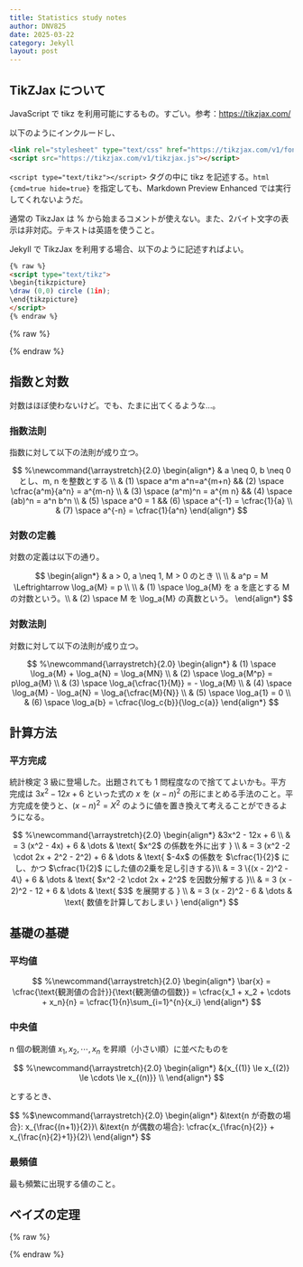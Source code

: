 ```yaml
---
title: Statistics study notes
author: DNV825
date: 2025-03-22
category: Jekyll
layout: post
---
```


<!-- ローカル確認時は有効化、プッシュ時には無効化すること。
<link rel="stylesheet" type="text/css" href="https://tikzjax.com/v1/fonts.css">
<script src="https://tikzjax.com/v1/tikzjax.js"></script> -->

## TikZJax について

JavaScript で tikz を利用可能にするもの。すごい。参考：<https://tikzjax.com/>

以下のようにインクルードし、

```html
<link rel="stylesheet" type="text/css" href="https://tikzjax.com/v1/fonts.css">
<script src="https://tikzjax.com/v1/tikzjax.js"></script>
```

`<script type="text/tikz"></script>` タグの中に tikz を記述する。`html {cmd=true hide=true}` を指定しても、Markdown Preview Enhanced では実行してくれないようだ。

通常の TikzJax は % から始まるコメントが使えない。また、2バイト文字の表示は非対応。テキストは英語を使うこと。

Jekyll で TikzJax を利用する場合、以下のように記述すればよい。

```html
{% raw %}
<script type="text/tikz">
\begin{tikzpicture}
\draw (0,0) circle (1in);
\end{tikzpicture}
</script>
{% endraw %}
```

{% raw %}
<script type="text/tikz">
\begin{tikzpicture}
\draw (0,0) circle (1in);
\end{tikzpicture}
</script>
{% endraw %}

## 指数と対数

対数はほぼ使わないけど。でも、たまに出てくるような…。

### 指数法則

指数に対して以下の法則が成り立つ。

$$
%\newcommand{\arraystretch}{2.0}
\begin{align*}
& a \neq 0, b \neq 0 とし、m, n を整数とする \\
& (1) \space a^m a^n=a^{m+n} && (2) \space \cfrac{a^m}{a^n} = a^{m-n} \\
& (3) \space (a^m)^n = a^{m n} && (4) \space (ab)^n = a^n b^n \\
& (5) \space a^0 = 1 && (6) \space a^{-1} = \cfrac{1}{a} \\
& (7) \space a^{-n} = \cfrac{1}{a^n}
\end{align*}
$$

### 対数の定義

対数の定義は以下の通り。

$$
\begin{align*}
& a > 0, a \neq 1, M > 0 のとき \\
\\
& a^p = M \Leftrightarrow \log_a{M} = p \\
\\
& (1) \space \log_a{M} を a を底とする M の対数という。\\
& (2) \space M を \log_a{M} の真数という。
\end{align*}
$$

### 対数法則

対数に対して以下の法則が成り立つ。

$$
%\newcommand{\arraystretch}{2.0}
\begin{align*}
& (1) \space \log_a{M} + \log_a{N} = \log_a{MN} \\
& (2) \space \log_a{M^p} = p\log_a{M} \\
& (3) \space \log_a{\cfrac{1}{M}} = - \log_a{M} \\
& (4) \space \log_a{M} - \log_a{N} = \log_a{\cfrac{M}{N}} \\
& (5) \space \log_a{1} = 0 \\
& (6) \space \log_a{b} = \cfrac{\log_c{b}}{\log_c{a}}
\end{align*}
$$

## 計算方法

### 平方完成

統計検定 3 級に登場した。出題されても 1 問程度なので捨ててよいかも。平方完成は $3x^2 -12x +6$ といった式の $x$ を $(x - n)^2$ の形にまとめる手法のこと。平方完成を使うと、$(x - n)^2 = X^2$ のように値を置き換えて考えることができるようになる。

$$
%\newcommand{\arraystretch}{2.0}
\begin{align*}
&3x^2  - 12x + 6 \\
& = 3 (x^2 - 4x) + 6 & \dots & \text{ $x^2$ の係数を外に出す } \\
& = 3 (x^2 -2 \cdot 2x + 2^2 - 2^2) + 6 & \dots & \text{ $-4x$ の係数を $\cfrac{1}{2}$ にし、かつ $\cfrac{1}{2}$ にした値の2乗を足し引きする}\\
& = 3 \{(x - 2)^2 - 4\} + 6 & \dots & \text{ $x^2 -2 \cdot 2x + 2^2$ を因数分解する }\\
& = 3 (x - 2)^2 - 12 + 6 & \dots & \text{ $3$ を展開する } \\
& = 3 (x - 2)^2 - 6 & \dots & \text{ 数値を計算しておしまい }
\end{align*}
$$

## 基礎の基礎

### 平均値

$$
%\newcommand{\arraystretch}{2.0}
\begin{align*}
\bar{x} = \cfrac{\text{観測値の合計}}{\text{観測値の個数}} = \cfrac{x_1 + x_2 + \cdots + x_n}{n} = \cfrac{1}{n}\sum_{i=1}^{n}{x_i}
\end{align*}
$$

### 中央値

n 個の観測値 $x_1, x_2, \cdots , x_n$ を昇順（小さい順）に並べたものを

$$
%\newcommand{\arraystretch}{2.0}
\begin{align*}
&{x_{(1)} \le x_{(2)} \le \cdots \le x_{(n)}} \\
\end{align*}
$$

とするとき、

$$
%$\newcommand{\arraystretch}{2.0}
\begin{align*}
&\text{n が奇数の場合}: x_{\frac{(n+1)}{2}}\\
&\text{n が偶数の場合}: \cfrac{x_{\frac{n}{2}} + x_{\frac{n}{2}+1}}{2}\\
\end{align*}
$$

### 最頻値

最も頻繁に出現する値のこと。

## ベイズの定理

<!-- {% raw %}
<script type="text/tikz">
\begin{tikzpicture}[scale=0.1]

% 大枠の四角
\draw (0,0) rectangle (160,100);

% 保菌者（0.01%）の領域
\fill[orange!30] (0,3) rectangle (3,100);

% 陽性（真）のラベル
\draw[thick] (0,100) -- (-10,100);
\draw[thick, <->] (-5,4) -- (-5,99)  node [midway, left,  align=center] {$99\%$};
\draw[thick] (0,3) -- (-10,3);
\draw[->] (10,50) -- (5,50) node[right] at (10,50) {Positive (true)};

% 非保菌者（99.99%）のうち陽性（誤り）の領域
\fill[blue!20] (0,100) rectangle (160,97);

% 陽性（誤り）のラベル
\draw[<->] (10,97) -- (10,100) node[midway,right]{$1\%$};
\draw[thick, ->] (75,93) -- (75,97) node[below] at (75,92) {Positive (false)};

% 上部のラベル
\draw[thick, <->] (0,103) -- (3, 103) node[midway, above,align=center] at(0, 105) {P(B) = 0.01\%\\(carrier) };
\draw[thick, <->] (3,103) -- (160,103) node [midway, above, align=center] {P($\overline{B}$) = 99.99\%\\(not carrier)};

% 数式
\draw (200,90) -- (180,90) node[left, align=right] {P(A $\vert$ B) =};
\fill[orange!30] (187,96) rectangle (193,92);
\fill[orange!30] (180,88) rectangle (186,84);
\draw (190,86) node {$+$};
\fill[blue!20] (194,88) rectangle (200,84);

\end{tikzpicture}
</script>
{% endraw %} -->

{% raw %}
<script type="text/tikz">
\begin{tikzpicture}[scale=0.1]
\draw (0,0) rectangle (160,100);
\fill[orange!30] (0,3) rectangle (3,100);
\draw[thick] (0,100) -- (-10,100);
\draw[thick, <->] (-5,4) -- (-5,99)  node [midway, left,  align=center] {$99\%$};
\draw[thick] (0,3) -- (-10,3);
\draw[->] (10,50) -- (5,50) node[right] at (10,50) {Positive (true)};
\fill[blue!20] (0,100) rectangle (160,97);
\draw[<->] (10,97) -- (10,100) node[midway,right]{$1\%$};
\draw[thick, ->] (75,93) -- (75,97) node[below] at (75,92) {Positive (false)};
\draw[thick, <->] (0,103) -- (3, 103) node[midway, above,align=center] at(0, 105) {P(B) = 0.01\%\\(carrier) };
\draw[thick, <->] (3,103) -- (160,103) node [midway, above, align=center] {P($\overline{B}$) = 99.99\%\\(not carrier)};
\draw (200,90) -- (180,90) node[left, align=right] {P(A $\vert$ B) =};
\fill[orange!30] (187,96) rectangle (193,92);
\fill[orange!30] (180,88) rectangle (186,84);
\draw (190,86) node {$+$};
\fill[blue!20] (194,88) rectangle (200,84);
\end{tikzpicture}
</script>
{% endraw %}

<script>
  document.addEventListener("DOMContentLoaded", function() {
      if (window.TikZJax && window.TikZJax.typeset) {
          TikZJax.typeset();
      }
  });
</script>

<style type="text/css">
.tikzjax svg {
    max-width: none !important;
    box-sizing: content-box !important;
}
</style>
